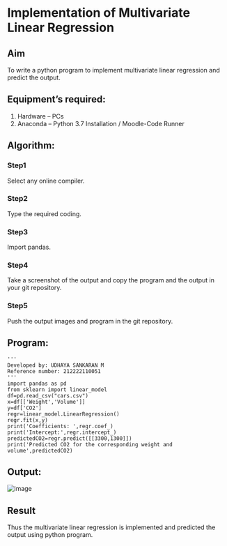 # Implementation of Multivariate Linear Regression
## Aim
To write a python program to implement multivariate linear regression and predict the output.
## Equipment’s required:
1.	Hardware – PCs
2.	Anaconda – Python 3.7 Installation / Moodle-Code Runner
## Algorithm:
### Step1
Select any online compiler.
### Step2
Type the required coding.
### Step3
Import pandas.
### Step4
Take a screenshot of the output and copy the program and the output in your git repository.
### Step5
Push the output images and program in the git repository.
## Program:
```
'''
Developed by: UDHAYA SANKARAN M
Reference number: 212222110051
'''
import pandas as pd
from sklearn import linear_model
df=pd.read_csv("cars.csv")
x=df[['Weight','Volume']]
y=df['CO2']
regr=linear_model.LinearRegression()
regr.fit(x,y)
print('Coefficients: ',regr.coef_)
print('Intercept:',regr.intercept_)
predictedCO2=regr.predict([[3300,1300]])
print('Predicted CO2 for the corresponding weight and volume',predictedCO2)

```
## Output:
![image](https://github.com/Lingeswaran04/Multivariate-Linear-Regression/assets/119103865/df5b302d-fa12-4050-9e4c-1414d1b44caf)

## Result
Thus the multivariate linear regression is implemented and predicted the output using python program.

